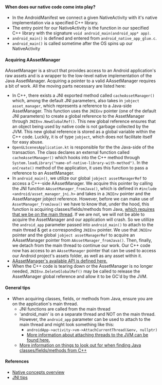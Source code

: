 #### When does our native code come into play?
- In the AndroidManifest we connect a given NativeActivity with it's native implementation via a specified C++ library.
- The entry point for our NativeActivity is the function in our specified C++ library with the signature `void android_main(android_app* app)`. 
- `android_main()` is defined and entered from `android_native_app_glue.c`.
- `android_main()` is called sometime after the OS spins up our NativeActivity

#### Acquiring AAssetManager
AAssetManager is a struct that provides access to an Android application's raw assets and is a wrapper to the 
low-level native implementation of the Java AssetManager. Acquiring a pointer to a valid AAssetManager 
requires a bit of work. All the moving parts necessary are listed here:
- In C++, there exists a JNI exported method called `cacheAssetManager()` which, among the default JNI parameters, 
also takes in `jobject asset_manager`, which represents a reference to a Java-side AssetManager. This function uses the `JNIEnv` pointer (one of the default JNI 
parameters) to create a global reference to the AssetManager through `JNIEnv.NewGlobalRef()`. This new global 
reference ensures that an object being used by native code is not garbage collected by the JVM. This new global 
reference is stored as a global variable within the C++ code. Luckily, it is of type `jobject`, which does 
not facilitate itself for easy abuse.
- `OpenGLScenesApplication.kt` is responsible for the the Java-side of the transaction. The class declares an external function called 
`cacheAssetManager()` which hooks into the C++ method through `System.loadLibrary("name-of-native-library-with-method")`. 
In the `onCreate()` method of the application, it uses this function to pass a reference to an AssetManager.
- In `android_main()`, we utilize our global `jobject assetManagerRef` to access a 
C++-side AAssetManager. We acquire this pointer by calling the JNI function `AAssetManager_fromJava()`, which 
is defined in `#include  <android/asset_manager_jni.h>` and takes in a `JNIEnv` pointer and the AssetManager 
jobject reference. However, before we can make use of `AssetManager_fromJava()` we have to know that, under the hood, 
this function is acquiring classes/fields/methods from Java, [which requires that we be on the main thread](#general-tips). 
If we are not, we will not be able to acquire the AssetManager and our application will crash. So we utillize the 
`android_app` parameter passed into `android_main()` to attach to the main thread & get a corresponding `JNIEnv` pointer. 
We use that `JNIEnv` pointer and the global `jobject assetManagerRef` to acquire an AAssetManager pointer from 
`AAssetManager_fromJava()`. Then, finally, we detach from the main thread to continue our work. Our C++ code now has 
access to an `AAssetManager` pointer that can be used to access our Android project's assets folder, as well as any asset 
within it. 
- [AAssetManager's available API is defined here.](https://developer.android.com/ndk/reference/group/asset)
- When the C++ code is tearing down or the AssetManager is no longer needed, `JNIEnv.DeleteGlobalRef()` may be called 
to release the AssetManager global reference and allow it to be GC'd by the JVM.

#### General tips
- When acquiring classes, fields, or methods from Java, ensure you are on the application's main thread.
    - JNI functions are called from the main thread
    - 'android_main' is on a separate thread and NOT on the main thread. However, the `android_app` parameter can be used to attach to the main thread and might look something like this:
		- `androidApp->activity->vm->AttachCurrentThread(&env, nullptr)`
		- [More information about attaching threads to the JVM can be found here.](https://docs.oracle.com/javase/7/docs/technotes/guides/jni/spec/invocation.html)
    - [More information on things to look out for when finding Java classes/fields/methods from C++](https://developer.android.com/training/articles/perf-jni.html#faq:-why-didnt-findclass-find-my-class)

#### References
- [Native concepts overview](https://developer.android.com/ndk/guides/concepts)
- [JNI tips](https://developer.android.com/training/articles/perf-jni)
